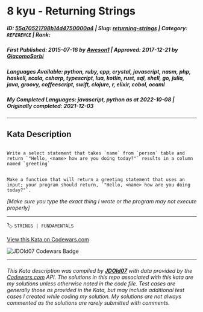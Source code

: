 # 8 kyu - Returning Strings

##### **ID**: [55a70521798b14d4750000a4](https://www.codewars.com/kata/55a70521798b14d4750000a4) | **Slug**: [returning-strings](https://www.codewars.com/kata/55a70521798b14d4750000a4) | **Category**: `REFERENCE` | **Rank**: <span style="color:white">8 kyu</span>

##### **First Published**: 2015-07-16 ***by*** [Aweson1](https://www.codewars.com/users/Aweson1) | **Approved**: 2017-12-21 ***by*** [GiacomoSorbi](https://www.codewars.com/users/GiacomoSorbi)

##### **Languages Available**: python, ruby, cpp, crystal, javascript, nasm, php, haskell, scala, csharp, typescript, lua, kotlin, rust, sql, shell, go, julia, java, groovy, coffeescript, swift, clojure, r, elixir, cobol, ocaml

##### **My Completed Languages**: javascript, python ***as at*** 2022-10-08 | **Originally completed**: 2021-12-03

---

## Kata Description


~~~if:sql

Write a select statement that takes `name` from `person` table and return `"Hello, <name> how are you doing today?"` results in a column named `greeting`

~~~

~~~if-not:sql

Make a function that will return a greeting statement that uses an input; your program should return, `"Hello, <name> how are you doing today?"`.

~~~



*[Make sure you type the exact thing I wrote or the program may not execute properly]*





---


🏷 `STRINGS | FUNDAMENTALS`


[View this Kata on Codewars.com](https://www.codewars.com/kata/55a70521798b14d4750000a4)

![](https://www.codewars.com/users/jdold07/badges/large "JDOld07 Codewars Badge")

---

###### *This Kata description was compiled by [**JDOld07**](https://tpstech.dev) with data provided by the [Codewars.com](https://www.codewars.com) API.  The solutions in this repo associated with this kata are my solutions unless otherwise noted in the code file.  Test cases are generally those as provided in the Kata, but may include additional test cases I created while coding my solution.  My solutions are not always commented as the solutions are rarely submitted with comments.*
